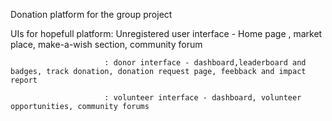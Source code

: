 Donation platform for the group project

UIs for hopefull platform: Unregistered user interface - Home page , market place, make-a-wish section, community forum

                         : donor interface - dashboard,leaderboard and badges, track donation, donation request page, feebback and impact report
                         
                         : volunteer interface - dashboard, volunteer opportunities, community forums
